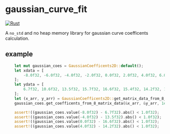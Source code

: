 # gaussian_curve_fit

[![Rust](https://github.com/Joker2770/gaussian_curve_fit/actions/workflows/rust.yml/badge.svg)](https://github.com/Joker2770/gaussian_curve_fit/actions/workflows/rust.yml)

A `no_std` and no heap memory library for gaussian curve coefficents calculation.

## example

```rust
    let mut gaussian_coes = GaussianCoefficents2D::default();
    let xdata = [
        -8.0f32, -6.0f32, -4.0f32, -2.0f32, 0.0f32, 2.0f32, 4.0f32, 6.0f32,
    ];
    let ydata = [
        6.7f32, 10.6f32, 13.5f32, 15.7f32, 16.6f32, 15.4f32, 14.2f32, 10.3f32,
    ];
    let (x_arr, y_arr) = GaussianCoefficents2D::get_matrix_data_from_8_points(&xdata, &ydata);
    gaussian_coes.get_coefficents_from_8_matrix_data(&x_arr, &y_arr, 1e-4);

    assert!((gaussian_coes.value(-8.0f32) - 6.7f32).abs() < 1.0f32);
    assert!((gaussian_coes.value(-4.0f32) - 13.5f32).abs() < 1.0f32);
    assert!((gaussian_coes.value(0.0f32) - 16.6f32).abs() < 1.0f32);
    assert!((gaussian_coes.value(4.0f32) - 14.2f32).abs() < 1.0f32);

```
